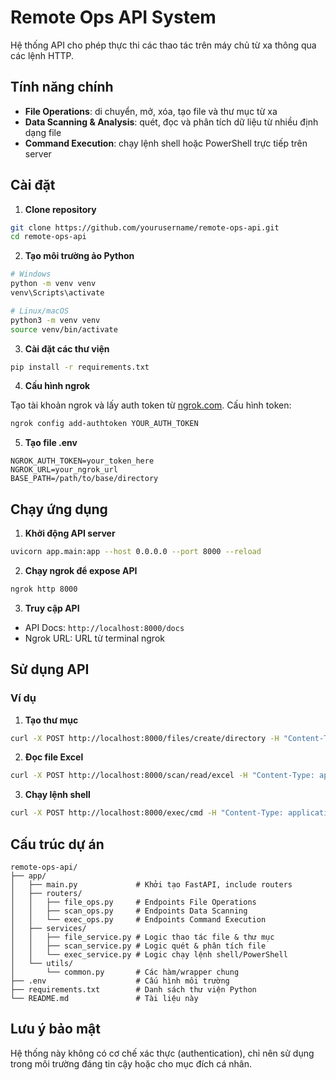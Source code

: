 # Remote Ops API System

Hệ thống API cho phép thực thi các thao tác trên máy chủ từ xa thông qua các lệnh HTTP.

## Tính năng chính

* **File Operations**: di chuyển, mở, xóa, tạo file và thư mục từ xa
* **Data Scanning & Analysis**: quét, đọc và phân tích dữ liệu từ nhiều định dạng file
* **Command Execution**: chạy lệnh shell hoặc PowerShell trực tiếp trên server

## Cài đặt

1. **Clone repository**

```bash
git clone https://github.com/yourusername/remote-ops-api.git
cd remote-ops-api
```

2. **Tạo môi trường ảo Python**

```bash
# Windows
python -m venv venv
venv\Scripts\activate

# Linux/macOS
python3 -m venv venv
source venv/bin/activate
```

3. **Cài đặt các thư viện**

```bash
pip install -r requirements.txt
```

4. **Cấu hình ngrok**

Tạo tài khoản ngrok và lấy auth token từ [ngrok.com](https://ngrok.com).
Cấu hình token:

```bash
ngrok config add-authtoken YOUR_AUTH_TOKEN
```

5. **Tạo file .env**

```
NGROK_AUTH_TOKEN=your_token_here
NGROK_URL=your_ngrok_url
BASE_PATH=/path/to/base/directory
```

## Chạy ứng dụng

1. **Khởi động API server**

```bash
uvicorn app.main:app --host 0.0.0.0 --port 8000 --reload
```

2. **Chạy ngrok để expose API**

```bash
ngrok http 8000
```

3. **Truy cập API**

- API Docs: `http://localhost:8000/docs`
- Ngrok URL: URL từ terminal ngrok

## Sử dụng API

### Ví dụ

1. **Tạo thư mục**

```bash
curl -X POST http://localhost:8000/files/create/directory -H "Content-Type: application/json" -d '{"path": "/đường/dẫn/thư-mục-mới"}'
```

2. **Đọc file Excel**

```bash
curl -X POST http://localhost:8000/scan/read/excel -H "Content-Type: application/json" -d '{"path": "/đường/dẫn/file.xlsx"}'
```

3. **Chạy lệnh shell**

```bash
curl -X POST http://localhost:8000/exec/cmd -H "Content-Type: application/json" -d '{"command": "ls -la"}'
```

## Cấu trúc dự án

```
remote-ops-api/
├── app/
│   ├── main.py             # Khởi tạo FastAPI, include routers
│   ├── routers/
│   │   ├── file_ops.py     # Endpoints File Operations
│   │   ├── scan_ops.py     # Endpoints Data Scanning
│   │   └── exec_ops.py     # Endpoints Command Execution
│   ├── services/
│   │   ├── file_service.py # Logic thao tác file & thư mục
│   │   ├── scan_service.py # Logic quét & phân tích file
│   │   └── exec_service.py # Logic chạy lệnh shell/PowerShell
│   └── utils/
│       └── common.py       # Các hàm/wrapper chung
├── .env                    # Cấu hình môi trường
├── requirements.txt        # Danh sách thư viện Python
└── README.md               # Tài liệu này
```

## Lưu ý bảo mật

Hệ thống này không có cơ chế xác thực (authentication), chỉ nên sử dụng trong môi trường đáng tin cậy hoặc cho mục đích cá nhân. 